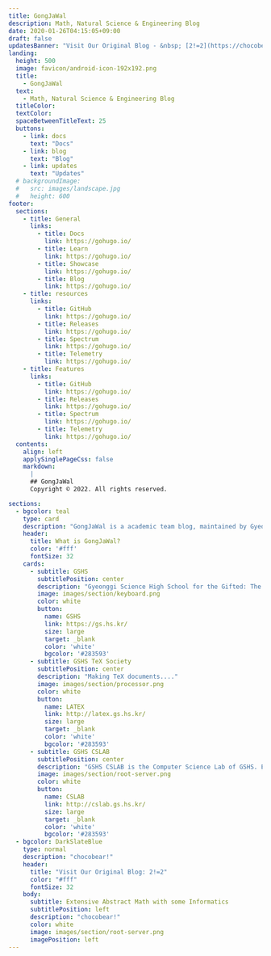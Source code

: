 ```yaml
---
title: GongJaWal
description: Math, Natural Science & Engineering Blog
date: 2020-01-26T04:15:05+09:00
draft: false
updatesBanner: "Visit Our Original Blog - &nbsp; [2!=2](https://chocobear.tistory.com/) &nbsp; just arrived"
landing:
  height: 500
  image: favicon/android-icon-192x192.png
  title:
    - GongJaWal
  text:
    - Math, Natural Science & Engineering Blog
  titleColor:
  textColor:
  spaceBetweenTitleText: 25
  buttons:
    - link: docs
      text: "Docs"
    - link: blog
      text: "Blog"
    - link: updates
      text: "Updates"
  # backgroundImage: 
  #   src: images/landscape.jpg
  #   height: 600
footer:
  sections:
    - title: General
      links:
        - title: Docs
          link: https://gohugo.io/
        - title: Learn
          link: https://gohugo.io/
        - title: Showcase
          link: https://gohugo.io/
        - title: Blog
          link: https://gohugo.io/
    - title: resources
      links:
        - title: GitHub
          link: https://gohugo.io/
        - title: Releases
          link: https://gohugo.io/
        - title: Spectrum
          link: https://gohugo.io/
        - title: Telemetry
          link: https://gohugo.io/
    - title: Features
      links:
        - title: GitHub
          link: https://gohugo.io/
        - title: Releases
          link: https://gohugo.io/
        - title: Spectrum
          link: https://gohugo.io/
        - title: Telemetry
          link: https://gohugo.io/
  contents: 
    align: left
    applySinglePageCss: false
    markdown:
      |
      ## GongJaWal
      Copyright © 2022. All rights reserved.

sections:
  - bgcolor: teal
    type: card
    description: "GongJaWal is a academic team blog, maintained by Gyeonggi Science High School Students (37th)"
    header: 
      title: What is GongJaWal?
      color: '#fff'
      fontSize: 32
    cards:
      - subtitle: GSHS
        subtitlePosition: center
        description: "Gyeonggi Science High School for the Gifted: The First, The Best"
        image: images/section/keyboard.png
        color: white
        button: 
          name: GSHS
          link: https://gs.hs.kr/
          size: large
          target: _blank
          color: 'white'
          bgcolor: '#283593'
      - subtitle: GSHS TeX Society
        subtitlePosition: center
        description: "Making TeX documents...."
        image: images/section/processor.png
        color: white
        button: 
          name: LATEX
          link: http://latex.gs.hs.kr/
          size: large
          target: _blank
          color: 'white'
          bgcolor: '#283593'
      - subtitle: GSHS CSLAB
        subtitlePosition: center
        description: "GSHS CSLAB is the Computer Science Lab of GSHS. Expensive Servers!!"
        image: images/section/root-server.png
        color: white
        button: 
          name: CSLAB
          link: http://cslab.gs.hs.kr/
          size: large
          target: _blank
          color: 'white'
          bgcolor: '#283593'
  - bgcolor: DarkSlateBlue
    type: normal
    description: "chocobear!"
    header:
      title: "Visit Our Original Blog: 2!=2"
      color: "#fff"
      fontSize: 32
    body:
      subtitle: Extensive Abstract Math with some Informatics
      subtitlePosition: left
      description: "chocobear!"
      color: white
      image: images/section/root-server.png
      imagePosition: left
---
```

